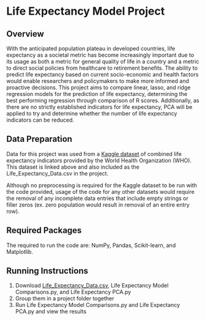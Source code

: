 # Life Expectancy Model Project

## Overview
With the anticipated population plateau in developed countries, life expectancy as a societal metric has become increasingly important due to its usage as both a metric for general quality of life in a country and a metric to direct social policies from healthcare to retirement benefits. The ability to predict life expectancy based on current socio-economic and health factors would enable researchers and policymakers to make more informed and proactive decisions. This project aims to compare linear, lasso, and ridge regression models for the prediction of life expectancy, determining the best performing regression through comparison of R scores. Additionally, as there are no strictly established indicators for life expectancy, PCA will be applied to try and determine whether the number of life expectancy indicators can be reduced.

## Data Preparation
Data for this project was used from a [Kaggle dataset](https://www.kaggle.com/datasets/kumarajarshi/life-expectancy-who/data) of combined life expectancy indicators provided by the World Health Organization (WHO). This dataset is linked above and also included as the Life_Expectancy_Data.csv in the project.

Although no preprocessing is required for the Kaggle dataset to be run with the code provided, usage of the code for any other datasets would require the removal of any incomplete data entries that include empty strings or filler zeros (ex. zero population would result in removal of an entire entry row). 

## Required Packages 
The required to run the code are: NumPy, Pandas, Scikit-learn, and Matplotlib. 

## Running Instructions
1. Download [Life_Expectancy_Data.csv](Life_Expectancy_Data.csv), Life Expectancy Model Comparisons.py, and Life Expectancy PCA.py
2. Group them in a project folder together
3. Run Life Expectancy Model Comparisons.py and Life Expectancy PCA.py and view the results
